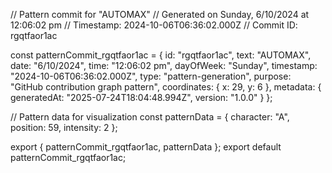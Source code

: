 // Pattern commit for "AUTOMAX"
// Generated on Sunday, 6/10/2024 at 12:06:02 pm
// Timestamp: 2024-10-06T06:36:02.000Z
// Commit ID: rgqtfaor1ac

const patternCommit_rgqtfaor1ac = {
  id: "rgqtfaor1ac",
  text: "AUTOMAX",
  date: "6/10/2024",
  time: "12:06:02 pm",
  dayOfWeek: "Sunday",
  timestamp: "2024-10-06T06:36:02.000Z",
  type: "pattern-generation",
  purpose: "GitHub contribution graph pattern",
  coordinates: {
    x: 29,
    y: 6
  },
  metadata: {
    generatedAt: "2025-07-24T18:04:48.994Z",
    version: "1.0.0"
  }
};

// Pattern data for visualization
const patternData = {
  character: "A",
  position: 59,
  intensity: 2
};

export { patternCommit_rgqtfaor1ac, patternData };
export default patternCommit_rgqtfaor1ac;
